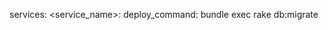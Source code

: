 <!-- post: building-your-service_deploy-command -->


services:
    &#60;service_name&#62;:
        deploy_command: bundle exec rake db:migrate

